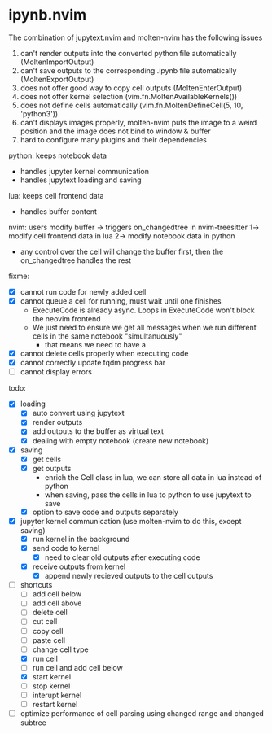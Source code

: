 # ipynb.nvim

The combination of jupytext.nvim and molten-nvim has the following issues
1. can't render outputs into the converted python file automatically (MoltenImportOutput)
2. can't save outputs to the corresponding .ipynb file automatically (MoltenExportOutput)
3. does not offer good way to copy cell outputs (MoltenEnterOutput)
4. does not offer kernel selection (vim.fn.MoltenAvailableKernels())
5. does not define cells automatically (vim.fn.MoltenDefineCell(5, 10, 'python3'))
6. can't displays images properly, molten-nvim puts the image to a weird position and the image does not bind to window & buffer
7. hard to configure many plugins and their dependencies


python:
keeps notebook data
- handles jupyter kernel communication
- handles jupytext loading and saving

lua:
keeps cell frontend data
- handles buffer content

nvim:
users modify buffer -> triggers on_changedtree in nvim-treesitter
1-> modify cell frontend data in lua
2-> modify notebook data in python

* any control over the cell will change the buffer first, then the on_changedtree handles the rest

fixme:
- [x] cannot run code for newly added cell
- [x] cannot queue a cell for running, must wait until one finishes
    - ExecuteCode is already async. Loops in ExecuteCode won't block the neovim frontend
    - We just need to ensure we get all messages when we run different cells in the same notebook "simultanuously"
        - that means we need to have a 
- [x] cannot delete cells properly when executing code
- [x] cannot correctly update tqdm progress bar
- [ ] cannot display errors

todo:
- [x] loading
    - [x] auto convert using jupytext
    - [x] render outputs
    - [x] add outputs to the buffer as virtual text
    - [x] dealing with empty notebook (create new notebook)
- [x] saving
    - [x] get cells
    - [x] get outputs 
        - enrich the Cell class in lua, we can store all data in lua instead of python
        - when saving, pass the cells in lua to python to use jupytext to save
    - [x] option to save code and outputs separately
- [x] jupyter kernel communication (use molten-nvim to do this, except saving)
    - [x] run kernel in the background
    - [x] send code to kernel
        - [x] need to clear old outputs after executing code
    - [x] receive outputs from kernel
        - [x] append newly recieved outputs to the cell outputs
- [ ] shortcuts
    - [ ] add cell below
    - [ ] add cell above
    - [ ] delete cell
    - [ ] cut cell
    - [ ] copy cell
    - [ ] paste cell
    - [ ] change cell type
    - [x] run cell
    - [ ] run cell and add cell below
    - [x] start kernel
    - [ ] stop kernel
    - [ ] interupt kernel
    - [ ] restart kernel
- [ ] optimize performance of cell parsing using changed range and changed subtree
